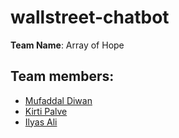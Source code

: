 # wallstreet-chatbot 
**Team Name**: Array of Hope
## Team members:
- [Mufaddal Diwan](https://github.com/mufaddal12)
- [Kirti Palve](https://github.com/kirtipalve)
- [Ilyas Ali](https://github.com/ilyas-ali)

